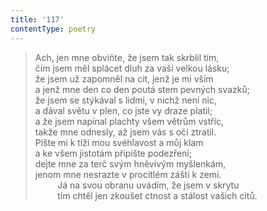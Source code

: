```yaml
---
title: '117'
contentType: poetry
---
```


<section>

> Ach, jen mne obviňte, že jsem tak skrblil tím,  
> čím jsem měl splácet dluh za vaši velkou lásku;  
> že jsem už zapomněl na cit, jenž je mi vším  
> a jenž mne den co den poutá stem pevných svazků;  
> že jsem se stýkával s lidmi, v nichž není nic,  
> a dával světu v plen, co jste vy draze platil;  
> a že jsem napínal plachty všem větrům vstříc,  
> takže mne odnesly, až jsem vás s očí ztratil.  
> Pište mi k tíži mou svéhlavost a můj klam  
> a ke všem jistotám připište podezření;  
> dejte mne za terč svým hněvivým myšlenkám,  
> jenom mne nesrazte v procitlém záští k zemi.  
>          Já na svou obranu uvádím, že jsem v skrytu  
>          tím chtěl jen zkoušet ctnost a stálost vašich citů.

</section>

